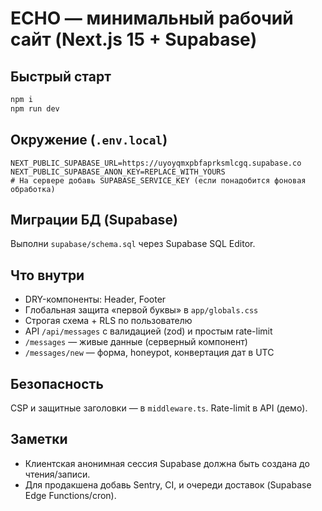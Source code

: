 # ECHO — минимальный рабочий сайт (Next.js 15 + Supabase)

## Быстрый старт
```bash
npm i
npm run dev
```

## Окружение (`.env.local`)
```
NEXT_PUBLIC_SUPABASE_URL=https://uyoyqmxpbfaprksmlcgq.supabase.co
NEXT_PUBLIC_SUPABASE_ANON_KEY=REPLACE_WITH_YOURS
# На сервере добавь SUPABASE_SERVICE_KEY (если понадобится фоновая обработка)
```

## Миграции БД (Supabase)
Выполни `supabase/schema.sql` через Supabase SQL Editor.

## Что внутри
- DRY-компоненты: Header, Footer
- Глобальная защита «первой буквы» в `app/globals.css`
- Строгая схема + RLS по пользователю
- API `/api/messages` с валидацией (zod) и простым rate-limit
- `/messages` — живые данные (серверный компонент)
- `/messages/new` — форма, honeypot, конвертация дат в UTC

## Безопасность
CSP и защитные заголовки — в `middleware.ts`. Rate-limit в API (демо).

## Заметки
- Клиентская анонимная сессия Supabase должна быть создана до чтения/записи.
- Для продакшена добавь Sentry, CI, и очереди доставок (Supabase Edge Functions/cron).
